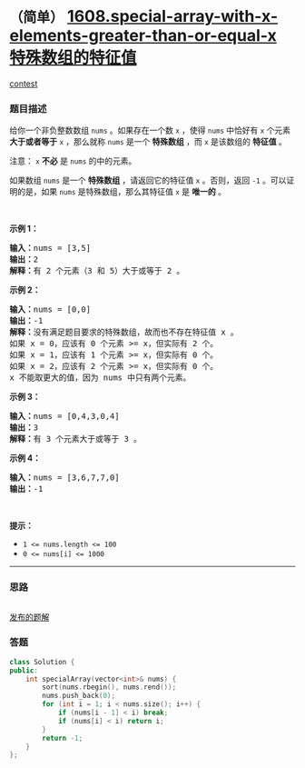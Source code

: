 # `（简单）` [1608.special-array-with-x-elements-greater-than-or-equal-x 特殊数组的特征值](https://leetcode-cn.com/problems/special-array-with-x-elements-greater-than-or-equal-x/)

[contest](https://leetcode-cn.com/contest/weekly-contest-209/problems/special-array-with-x-elements-greater-than-or-equal-x/)

### 题目描述
<p>给你一个非负整数数组 <code>nums</code> 。如果存在一个数 <code>x</code> ，使得 <code>nums</code> 中恰好有 <code>x</code> 个元素 <strong>大于或者等于</strong> <code>x</code> ，那么就称 <code>nums</code> 是一个 <strong>特殊数组</strong> ，而 <code>x</code> 是该数组的 <strong>特征值</strong> 。</p>

<p>注意： <code>x</code> <strong>不必</strong> 是 <code>nums</code> 的中的元素。</p>

<p>如果数组 <code>nums</code> 是一个 <strong>特殊数组</strong> ，请返回它的特征值 <code>x</code> 。否则，返回<em> </em><code>-1</code> 。可以证明的是，如果 <code>nums</code> 是特殊数组，那么其特征值 <code>x</code> 是 <strong>唯一的</strong> 。</p>

<p>&nbsp;</p>

<p><strong>示例 1：</strong></p>

<pre><strong>输入：</strong>nums = [3,5]
<strong>输出：</strong>2
<strong>解释：</strong>有 2 个元素（3 和 5）大于或等于 2 。
</pre>

<p><strong>示例 2：</strong></p>

<pre><strong>输入：</strong>nums = [0,0]
<strong>输出：</strong>-1
<strong>解释：</strong>没有满足题目要求的特殊数组，故而也不存在特征值 x 。
如果 x = 0，应该有 0 个元素 &gt;= x，但实际有 2 个。
如果 x = 1，应该有 1 个元素 &gt;= x，但实际有 0 个。
如果 x = 2，应该有 2 个元素 &gt;= x，但实际有 0 个。
x 不能取更大的值，因为 nums 中只有两个元素。</pre>

<p><strong>示例 3：</strong></p>

<pre><strong>输入：</strong>nums = [0,4,3,0,4]
<strong>输出：</strong>3
<strong>解释：</strong>有 3 个元素大于或等于 3 。
</pre>

<p><strong>示例 4：</strong></p>

<pre><strong>输入：</strong>nums = [3,6,7,7,0]
<strong>输出：</strong>-1
</pre>

<p>&nbsp;</p>

<p><strong>提示：</strong></p>

<ul>
	<li><code>1 &lt;= nums.length &lt;= 100</code></li>
	<li><code>0 &lt;= nums[i] &lt;= 1000</code></li>
</ul>


---
### 思路
```
```

[发布的题解](https://leetcode-cn.com/problems/special-array-with-x-elements-greater-than-or-equal-x/solution/special-array-with-x-by-ikaruga/)

### 答题
``` C++
class Solution {
public:
    int specialArray(vector<int>& nums) {
        sort(nums.rbegin(), nums.rend());
        nums.push_back(0);
        for (int i = 1; i < nums.size(); i++) {
            if (nums[i - 1] < i) break;
            if (nums[i] < i) return i;
        }
        return -1;
    }
};
```




